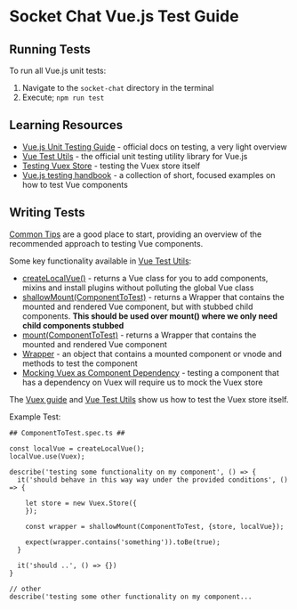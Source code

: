 # **Socket Chat Vue.js Test Guide**

## Running Tests

To run all Vue.js unit tests:

1. Navigate to the `socket-chat` directory in the terminal
2. Execute; `npm run test`

## Learning Resources

* [Vue.js Unit Testing Guide](https://vuejs.org/v2/guide/unit-testing.html) - official docs on testing, a very light overview
* [Vue Test Utils](https://vue-test-utils.vuejs.org/) - the official unit testing utility library for Vue.js
* [Testing Vuex Store](https://vuex.vuejs.org/guide/testing.html) - testing the Vuex store itself
* [Vue.js testing handbook](https://lmiller1990.github.io/vue-testing-handbook/) - a collection of short, focused examples on how to test Vue components

## Writing Tests

[Common Tips](https://vue-test-utils.vuejs.org/guides/common-tips.html) are a good place to start, providing an overview of the recommended approach to testing Vue components.

Some key functionality available in [Vue Test Utils](https://vue-test-utils.vuejs.org/):

* [createLocalVue()](https://vue-test-utils.vuejs.org/api/#createlocalvue) - returns a Vue class for you to add components, mixins and install plugins without polluting the global Vue class
* [shallowMount(ComponentToTest)](https://vue-test-utils.vuejs.org/api/#shallowmount) - returns a Wrapper that contains the mounted and rendered Vue component, but with stubbed child components. **This should be used over mount() where we only need child components stubbed** 
* [mount(ComponentToTest)](https://vue-test-utils.vuejs.org/api/#mount) - returns a Wrapper that contains the mounted and rendered Vue component
* [Wrapper](https://vue-test-utils.vuejs.org/api/wrapper/) - an object that contains a mounted component or vnode and methods to test the component
* [Mocking Vuex as Component Dependency](https://vue-test-utils.vuejs.org/guides/using-with-vuex.html) - testing a component that has a dependency on Vuex will require us to mock the Vuex store

The [Vuex guide](https://vuex.vuejs.org/guide/testing.html) and  [Vue Test Utils](https://vue-test-utils.vuejs.org/guides/using-with-vuex.html#testing-a-vuex-store) show us how to test the Vuex store itself.

Example Test:
```
## ComponentToTest.spec.ts ##

const localVue = createLocalVue();
localVue.use(Vuex);

describe('testing some functionality on my component', () => {
  it('should behave in this way way under the provided conditions', () => {
    
    let store = new Vuex.Store({
    });
          
    const wrapper = shallowMount(ComponentToTest, {store, localVue});
    
    expect(wrapper.contains('something')).toBe(true);
  }
    
  it('should ..', () => {})
}

// other 
describe('testing some other functionality on my component...
```
